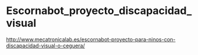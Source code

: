 # Escornabot_proyecto_discapacidad_visual
http://www.mecatronicalab.es/escornabot-proyecto-para-ninos-con-discapacidad-visual-o-ceguera/
